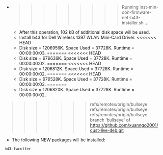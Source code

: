 * >>>>>>>>> Running inst-min-con-firmware-net-b43-installer.sh ...
  * After this operation, 102 kB of additional disk space will be used.
  * Install b43 for Dell Wireless 1397 WLAN Mini-Card Driver.
<<<<<<< HEAD
  * Disk size = 1206956K. Space Used = 37728K. Runtime = 00:00:00:03.
=======
<<<<<<< HEAD
  * Disk size = 979636K. Space Used = 37728K. Runtime = 00:00:00:02.
=======
<<<<<<< HEAD
  * Disk size = 1206812K. Space Used = 37728K. Runtime = 00:00:00:02.
=======
<<<<<<< HEAD
  * Disk size = 979528K. Space Used = 37728K. Runtime = 00:00:00:03.
=======
  * Disk size = 1206820K. Space Used = 37728K. Runtime = 00:00:00:02.
>>>>>>> refs/remotes/origin/bullseye
>>>>>>> refs/remotes/origin/bullseye
>>>>>>> refs/remotes/origin/bullseye
>>>>>>> branch 'bullseye' of https://github.com/xuanngo2001/cust-live-deb.git
  * The following NEW packages will be installed:
  ```bash
b43-fwcutter
  ```
